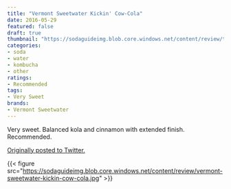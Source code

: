 ```yaml
---
title: "Vermont Sweetwater Kickin' Cow-Cola"
date: 2016-05-29
featured: false
draft: true
thumbnail: "https://sodaguideimg.blob.core.windows.net/content/review/thumbs/vermont-sweetwater-kickin-cow-cola.jpg"
categories:
- soda
- water
- kombucha
- other
ratings:
- Recommended
tags:
- Very Sweet
brands:
- Vermont Sweetwater
---
```


Very sweet. Balanced kola and cinnamon with extended finish. Recommended.

[Originally posted to Twitter.](https://twitter.com/Cavorter/status/737015749835792384)

{{< figure src="https://sodaguideimg.blob.core.windows.net/content/review/vermont-sweetwater-kickin-cow-cola.jpg" >}}

